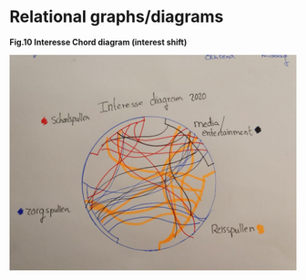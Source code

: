 # Relational graphs/diagrams

**Fig.10 Interesse Chord diagram \(interest shift\)**

![](../.gitbook/assets/whatsapp-image-2020-09-17-at-23.39.09.jpeg)



